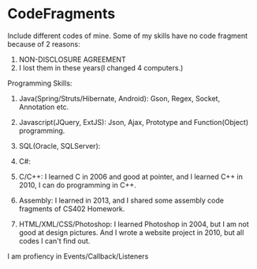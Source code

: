 # CodeFragments
Include different codes of mine.
Some of my skills have no code fragment because of 2 reasons:

1. NON-DISCLOSURE AGREEMENT
2. I lost them in these years(I changed 4 computers.)

Programming Skills:

1. Java(Spring/Struts/Hibernate, Android): Gson, Regex, Socket, Annotation etc.

2. Javascript(JQuery, ExtJS): Json, Ajax, Prototype and Function(Object) programming.

3. SQL(Oracle, SQLServer): 

4. C#: 

5. C/C++: I learned C in 2006 and good at pointer, and I learned C++ in 2010, I can do programming in C++.

6. Assembly: I learned in 2013, and I shared some assembly code fragments of CS402 Homework.

7. HTML/XML/CSS/Photoshop: I learned Photoshop in 2004, but I am not good at design pictures. And I wrote a website project in 2010, but all codes I can't find out. 

I am profiency in Events/Callback/Listeners 
 
